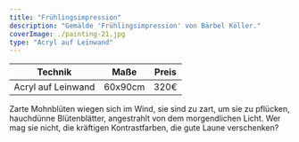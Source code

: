 ```yaml
---
title: "Frühlingsimpression"
description: "Gemälde 'Frühlingsimpression' von Bärbel Köller."
coverImage: ./painting-21.jpg
type: "Acryl auf Leinwand"
---
```


| Technik            | Maße    | Preis |
|--------------------|---------|-------|
| Acryl auf Leinwand | 60x90cm | 320€  |


Zarte Mohnblüten wiegen sich im Wind, sie sind zu zart, um sie zu pflücken, hauchdünne Blütenblätter, angestrahlt von dem morgendlichen Licht. Wer mag sie nicht, die kräftigen Kontrastfarben, die gute Laune verschenken?